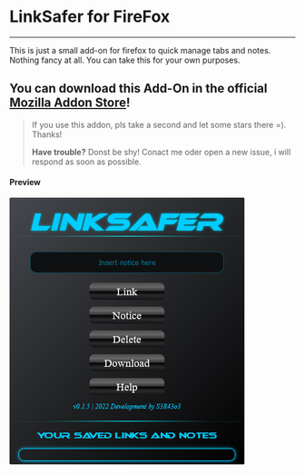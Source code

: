 # LinkSafer for FireFox #

---
This is just a small add-on for firefox to quick manage tabs and notes. Nothing fancy at all.
You can take this for your own purposes.

## You can download this Add-On in the official [Mozilla Addon Store](https://addons.mozilla.org/de/firefox/addon/linksafer/)! ##

> If you use this addon, pls take a second and let some stars there =). Thanks!
>
> **Have trouble?** Donst be shy! Conact me oder open a new issue, i will respond as soon as possible.

#### Preview ####

![Screenshot](https://github.com/sera619/LinkSafer-FireFox/blob/master/assets/Screen1.png?raw=true)
